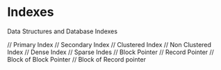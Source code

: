 # Indexes
Data Structures and Database Indexes

// Primary Index
// Secondary Index
// Clustered Index
// Non Clustered Index
// Dense Index
// Sparse Indes
// Block Pointer
// Record Pointer
// Block of Block Pointer
// Block of Record pointer
